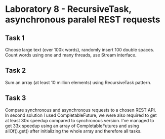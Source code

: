# Laboratory 8 - RecursiveTask, asynchronous paralel REST requests

## Task 1
Choose large text (over 100k words), randomly insert 100 double spaces.  
Count words using one and many threads, use Stream interface.

## Task 2
Sum an array (at least 10 million elements) using RecursiveTask pattern.

## Task 3
Compare synchronous and asynchronous requests to a chosen REST API.  
In second solution I used CompletableFuture, we were also required to get at least 30x 
speedup compared to synchronous version. I've managed to get 33x speedup using an 
array of CompletableFutures and using allOf().get() after initializing the whole array and 
therefore all tasks.